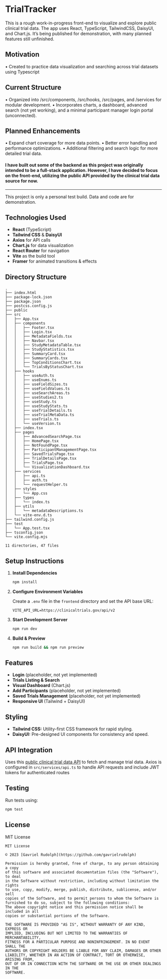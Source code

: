 
# TrialTracker

This is a rough work-in-progress front-end to visualize and explore public clinical trial data. The app uses React, TypeScript, TailwindCSS, DaisyUI, and Chart.js. It’s being published for demonstration, with many planned features still unfinished.

## Motivation
• Created to practice data visualization and searching across trial datasets using Typescript

## Current Structure
• Organized into /src/components, /src/hooks, /src/pages, and /services for modular development.
• Incorporates charts, a dashboard, advanced search (not yet working), and a minimal participant manager login portal (unconnected).

## Planned Enhancements
• Expand chart coverage for more data points.
• Better error handling and performance optimizations.
• Additional filtering and search logic for more detailed trial data.

#### I have built out some of the backend as this project was originally intended to be a full-stack application. However, I have decided to focus on the front-end, utilizing the public API provided by the clinical trial data source for now.
---
This project is only a personal test build. Data and code are for demonstration.

## Technologies Used

- **React** (TypeScript)
- **Tailwind CSS** & **DaisyUI**
- **Axios** for API calls
- **Chart.js** for data visualization
- **React Router** for navigation
- **Vite** as the build tool
- **Framer** for animated transitions & effects

## Directory Structure

```plaintext
.
├── index.html
├── package-lock.json
├── package.json
├── postcss.config.js
├── public
├── src
│   ├── App.tsx
│   ├── components
│   │   ├── Footer.tsx
│   │   ├── Login.tsx
│   │   ├── MetadataFields.tsx
│   │   ├── Navbar.tsx
│   │   ├── StudyMetadataTable.tsx
│   │   ├── StudyStatistics.tsx
│   │   ├── SummaryCard.tsx
│   │   ├── SummaryCards.tsx
│   │   ├── TopConditionsChart.tsx
│   │   └── TrialsByStatusChart.tsx
│   ├── hooks
│   │   ├── useAuth.ts
│   │   ├── useEnums.ts
│   │   ├── useFieldSizes.ts
│   │   ├── useFieldValues.ts
│   │   ├── useSearchAreas.ts
│   │   ├── useStudies2.ts
│   │   ├── useStudy.ts
│   │   ├── useStudyStats.ts
│   │   ├── useTrialDetails.ts
│   │   ├── useTrialMetaData.ts
│   │   ├── useTrials.ts
│   │   └── useVersion.ts
│   ├── index.tsx
│   ├── pages
│   │   ├── AdvancedSearchPage.tsx
│   │   ├── HomePage.tsx
│   │   ├── NotFoundPage.tsx
│   │   ├── ParticipantManagementPage.tsx
│   │   ├── SavedTrialsPage.tsx
│   │   ├── TrialDetailsPage.tsx
│   │   ├── TrialsPage.tsx
│   │   └── VisualizationDashboard.tsx
│   ├── services
│   │   ├── api.ts
│   │   ├── auth.ts
│   │   └── requestHelper.ts
│   ├── styles
│   │   └── App.css
│   ├── types
│   │   └── index.ts
│   ├── utils
│   │   └── metadataDescriptions.ts
│   └── vite-env.d.ts
├── tailwind.config.js
├── test
│   └── App.test.tsx
├── tsconfig.json
└── vite.config.mjs

11 directories, 47 files
```

## Setup Instructions

1. **Install Dependencies**
    ```bash
    npm install
    ```

2. **Configure Environment Variables**

     Create a `.env` file in the `frontend` directory and set the API base URL:

     ```env
     VITE_API_URL=https://clinicaltrials.gov/api/v2
     ```

3. **Start Development Server**
    ```bash
    npm run dev
    ```

4. **Build & Preview**
    ```bash
    npm run build && npm run preview
    ```

## Features

- **Login** (placeholder, not yet implemented)
- **Trials Listing & Search**
- **Visual Dashboard** (Chart.js)
- **Add Participants** (placeholder, not yet implemented)
- **Saved Trials Management** (placeholder, not yet implemented)
- **Responsive UI** (Tailwind + DaisyUI)

## Styling

- **Tailwind CSS:** Utility-first CSS framework for rapid styling.
- **DaisyUI:** Pre-designed UI components for consistency and speed.

## API Integration

Uses this [public clinical trial data API](https://clinicaltrials.gov/data-api/about-api/study-data-structure#intro
) to fetch and manage trial data. Axios is configured in `src/services/api.ts` to handle API requests and include JWT tokens for authenticated routes



## Testing

Run tests using:

```bash
npm test
```

## License

MIT License

```
MIT License

© 2023 [Gavriel Rudolph](https://github.com/gavrielrudolph)

Permission is hereby granted, free of charge, to any person obtaining a copy
of this software and associated documentation files (the "Software"), to deal
in the Software without restriction, including without limitation the rights
to use, copy, modify, merge, publish, distribute, sublicense, and/or sell
copies of the Software, and to permit persons to whom the Software is
furnished to do so, subject to the following conditions:
The above copyright notice and this permission notice shall be included in all
copies or substantial portions of the Software.

THE SOFTWARE IS PROVIDED "AS IS", WITHOUT WARRANTY OF ANY KIND, EXPRESS OR
IMPLIED, INCLUDING BUT NOT LIMITED TO THE WARRANTIES OF MERCHANTABILITY,
FITNESS FOR A PARTICULAR PURPOSE AND NONINFRINGEMENT. IN NO EVENT SHALL THE
AUTHORS OR COPYRIGHT HOLDERS BE LIABLE FOR ANY CLAIM, DAMAGES OR OTHER
LIABILITY, WHETHER IN AN ACTION OF CONTRACT, TORT OR OTHERWISE, ARISING FROM,
OUT OF OR IN CONNECTION WITH THE SOFTWARE OR THE USE OR OTHER DEALINGS IN THE
SOFTWARE.
```
